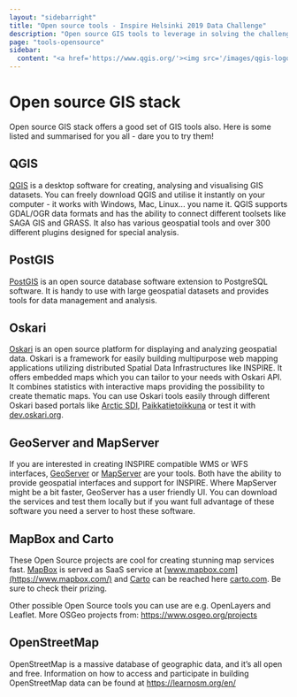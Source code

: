 ```yaml
---
layout: "sidebarright"
title: "Open source tools - Inspire Helsinki 2019 Data Challenge"
description: "Open source GIS tools to leverage in solving the challenges"
page: "tools-opensource"
sidebar:
  content: "<a href='https://www.qgis.org/'><img src='/images/qgis-logo.png' alt='QGIS' /></a><br/><a href='https://postgis.net/'><img src='/images/postgis-logo.png' alt='PostGIS' /></a><br/><a href='https://verkosto.oskari.org/'><img src='/images/oskari-logo.png' alt='Oskari' /></a><br/><a href='http://geoserver.org/'><img src='/images/geoserver-logo.png' alt='GeoServer' /></a><br/><a href='https://mapserver.org/'><img src='/images/mapserver-logo.png' alt='MapServer' /></a><br/><a href='https://www.openstreetmap.org/'><img src='/images/osm-logo.png' alt='OpenStreetMap'/></a>"
---
```

# Open source GIS stack
Open source GIS stack offers a good set of GIS tools also. Here is some listed and summarised for you all - dare you to try them!

## QGIS
[QGIS](https://www.qgis.org/en/site/) is a desktop software for creating, analysing and visualising GIS datasets. You can freely download QGIS and utilise it instantly on your computer - it works with Windows, Mac, Linux... you name it. QGIS supports GDAL/OGR data formats and has the ability to connect different toolsets like SAGA GIS and GRASS. It also has various geospatial tools and over 300 different plugins designed for special analysis.

## PostGIS
[PostGIS](https://postgis.net/) is an open source database software extension to PostgreSQL software. It is handy to use with large geospatial datasets and provides tools for data management and analysis.

## Oskari
[Oskari](https://verkosto.oskari.org/) is an open source platform for displaying and analyzing geospatial data. Oskari is a framework for easily building multipurpose web mapping applications utilizing distributed Spatial Data Infrastructures like INSPIRE. It offers embedded maps which you can tailor to your needs with Oskari API. It combines statistics with interactive maps providing the possibility to create thematic maps. You can use Oskari tools easily through different Oskari based portals like [Arctic SDI](https://geoportal.arctic-sdi.org/), [Paikkatietoikkuna](https://kartta.paikkatietoikkuna.fi/) or test it with [dev.oskari.org](http://dev.oskari.org/).

## GeoServer and MapServer
If you are interested in creating INSPIRE compatible WMS or WFS interfaces, [GeoServer](http://geoserver.org/) or [MapServer](https://mapserver.org/) are your tools. Both have the ability to provide geospatial interfaces and support for INSPIRE. Where MapServer might be a bit faster, GeoServer has a user friendly UI. You can download the services and test them locally but if you want full advantage of these software you need a server to host these software.

## MapBox and Carto
These Open Source projects are cool for creating stunning map services fast. [MapBox](https://www.mapbox.com/about/open/) is served as SaaS service at [www.mapbox.com](https://www.mapbox.com/) and [Carto](https://github.com/CartoDB) can be reached here [carto.com](https://carto.com/). Be sure to check their prizing.

Other possible Open Source tools you can use are e.g. OpenLayers and Leaflet. More OSGeo projects from: https://www.osgeo.org/projects

## OpenStreetMap
OpenStreetMap is a massive database of geographic data, and it’s all open and free. Information on how to access and participate in building OpenStreetMap data can be found at https://learnosm.org/en/
